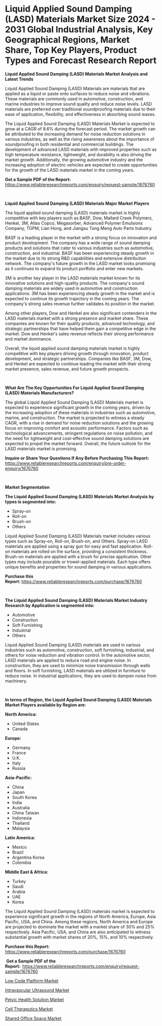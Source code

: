 <p><h1>Liquid Applied Sound Damping (LASD) Materials Market Size 2024 - 2031 Global Industrial Analysis, Key Geographical Regions, Market Share, Top Key Players, Product Types and Forecast Research Report</h1></p><p><strong>Liquid Applied Sound Damping (LASD) Materials Market Analysis and Latest Trends</strong></p>
<p><p>Liquid Applied Sound Damping (LASD) Materials are materials that are applied as a liquid or paste onto surfaces to reduce noise and vibrations. These materials are commonly used in automotive, construction, and marine industries to improve sound quality and reduce noise levels. LASD materials are preferred over traditional soundproofing materials due to their ease of application, flexibility, and effectiveness in absorbing sound waves.</p><p>The Liquid Applied Sound Damping (LASD) Materials Market is expected to grow at a CAGR of 8.6% during the forecast period. The market growth can be attributed to the increasing demand for noise reduction solutions in various industries, as well as the rising awareness about the importance of soundproofing in both residential and commercial buildings. The development of advanced LASD materials with improved properties such as high temperature resistance, lightweight, and durability is also driving the market growth. Additionally, the growing automotive industry and the increasing adoption of electric vehicles are expected to create opportunities for the growth of the LASD materials market in the coming years.</p></p>
<p><strong>Get a Sample PDF of the Report:&nbsp;</strong> <a href="https://www.reliableresearchreports.com/enquiry/request-sample/1676760">https://www.reliableresearchreports.com/enquiry/request-sample/1676760</a></p>
<p>&nbsp;</p>
<p><strong>Liquid Applied Sound Damping (LASD) Materials Major Market Players</strong></p>
<p><p>The liquid applied sound damping (LASD) materials market is highly competitive with key players such as BASF, Dow, Mallard Creek Polymers, Henkel, 3M, Atlas Copco, Megasorber, Advanced Polymer Emulsions Company, TGPM, Lian Hong, and Jiangsu Tong Meng Auto Parts Industry.</p><p>BASF is a leading player in the market with a strong focus on innovation and product development. The company has a wide range of sound damping products and solutions that cater to various industries such as automotive, construction, and industrial. BASF has been experiencing steady growth in the market due to its strong R&D capabilities and extensive distribution network. The company's future growth in the LASD market looks promising as it continues to expand its product portfolio and enter new markets.</p><p>3M is another key player in the LASD materials market known for its innovative solutions and high-quality products. The company's sound damping materials are widely used in automotive and construction applications. 3M has been experiencing steady growth in the market and is expected to continue its growth trajectory in the coming years. The company's strong sales revenue further validates its position in the market.</p><p>Among other players, Dow and Henkel are also significant contenders in the LASD materials market with a strong presence and market share. These companies are known for their quality products, advanced technology, and strategic partnerships that have helped them gain a competitive edge in the market. Dow and Henkel's sales revenue reflects their strong performance and market dominance.</p><p>Overall, the liquid applied sound damping materials market is highly competitive with key players driving growth through innovation, product development, and strategic partnerships. Companies like BASF, 3M, Dow, and Henkel are expected to continue leading the market with their strong market presence, sales revenue, and future growth prospects.</p></p>
<p>&nbsp;</p>
<p><strong>What Are The Key Opportunities For Liquid Applied Sound Damping (LASD) Materials Manufacturers?</strong></p>
<p><p>The global Liquid Applied Sound Damping (LASD) Materials market is expected to experience significant growth in the coming years, driven by the increasing adoption of these materials in industries such as automotive, marine, and construction. The market is projected to witness a steady CAGR, with a rise in demand for noise reduction solutions and the growing focus on improving comfort and acoustic performance. Factors such as technological advancements, stringent regulations on noise pollution, and the need for lightweight and cost-effective sound damping solutions are expected to propel the market forward. Overall, the future outlook for the LASD materials market is promising.</p></p>
<p><strong>Inquire or Share Your Questions If Any Before Purchasing This Report:</strong> <a href="https://www.reliableresearchreports.com/enquiry/pre-order-enquiry/1676760">https://www.reliableresearchreports.com/enquiry/pre-order-enquiry/1676760</a></p>
<p>&nbsp;</p>
<p><strong>Market Segmentation</strong></p>
<p><strong>The Liquid Applied Sound Damping (LASD) Materials Market Analysis by types is segmented into:</strong></p>
<p><ul><li>Spray-on</li><li>Roll-on</li><li>Brush-on</li><li>Others</li></ul></p>
<p><p>Liquid Applied Sound Damping (LASD) Materials market includes various types such as Spray-on, Roll-on, Brush-on, and Others. Spray-on LASD materials are applied using a spray gun for easy and fast application. Roll-on materials are rolled on the surface, providing a consistent thickness. Brush-on materials are applied with a brush for precise application. Other types may include pourable or trowel-applied materials. Each type offers unique benefits and properties for sound damping in various applications.</p></p>
<p><strong>Purchase this Report:&nbsp;</strong><a href="https://www.reliableresearchreports.com/purchase/1676760">https://www.reliableresearchreports.com/purchase/1676760</a></p>
<p>&nbsp;</p>
<p><strong>The Liquid Applied Sound Damping (LASD) Materials Market Industry Research by Application is segmented into:</strong></p>
<p><ul><li>Automotive</li><li>Construction</li><li>Soft Furnishing</li><li>Industrial</li><li>Others</li></ul></p>
<p><p>Liquid Applied Sound Damping (LASD) materials are used in various industries such as automotive, construction, soft furnishing, industrial, and others for noise reduction and vibration control. In the automotive sector, LASD materials are applied to reduce road and engine noise. In construction, they are used to minimize noise transmission through walls and floors. In soft furnishing, LASD materials are utilized in furniture to reduce noise. In industrial applications, they are used to dampen noise from machinery.</p></p>
<p>&nbsp;</p>
<p><strong>In terms of Region, the Liquid Applied Sound Damping (LASD) Materials Market Players available by Region are:</strong></p>
<p>
    <p> <strong> North America: </strong>
        <ul>
            <li>United States</li>
            <li>Canada</li>
        </ul>
        </p> 
    <p> <strong> Europe: </strong>
        <ul>
            <li>Germany</li>
            <li>France</li>
            <li>U.K.</li>
            <li>Italy</li>
            <li>Russia</li>
        </ul>
        </p> 
    <p> <strong> Asia-Pacific: </strong>
        <ul>
            <li>China</li>
            <li>Japan</li>
            <li>South Korea</li>
            <li>India</li>
            <li>Australia</li>
            <li>China Taiwan</li>
            <li>Indonesia</li>
            <li>Thailand</li>
            <li>Malaysia</li>
        </ul>
        </p> 
    <p> <strong> Latin America: </strong>
        <ul>
            <li>Mexico</li>
            <li>Brazil</li>
            <li>Argentina Korea</li>
            <li>Colombia</li>
        </ul>
        </p> 
    <p> <strong> Middle East & Africa: </strong>
        <ul>
            <li>Turkey</li>
            <li>Saudi</li>
            <li>Arabia</li>
            <li>UAE</li>
            <li>Korea</li>
        </ul>
    </p>
    </p>
<p><p>The Liquid Applied Sound Damping (LASD) materials market is expected to experience significant growth in the regions of North America, Europe, Asia Pacific, USA, and China. Among these regions, North America and Europe are projected to dominate the market with a market share of 30% and 25% respectively. Asia Pacific, USA, and China are also anticipated to witness substantial growth with market shares of 20%, 15%, and 10% respectively.</p></p>
<p><strong>Purchase this Report: </strong><a href="https://www.reliableresearchreports.com/purchase/1676760">https://www.reliableresearchreports.com/purchase/1676760</a></p>
<p>&nbsp;<strong>Get a Sample PDF of the Report:&nbsp;&nbsp;</strong><a href="https://www.reliableresearchreports.com/enquiry/request-sample/1676760">https://www.reliableresearchreports.com/enquiry/request-sample/1676760</a></p>
<p><strong></strong></p>
<p><p><a href="https://medium.com/@lacyquitzon/low-code-platform-market-analysis-and-sze-forecasted-for-period-from-2024-to-2031-3cf2b4ddba82">Low Code Platform Market</a></p><p><a href="https://medium.com/@caleighhane2777/analyzing-intravascular-ultrasound-market-global-industry-perspective-and-forecast-2024-to-2031-35d9d1ea2102">Intravascular Ultrasound Market</a></p><p><a href="https://medium.com/@kennethjensen27/pelvic-health-solution-market-exploring-market-share-market-trends-and-future-growth-9e593d286c7b">Pelvic Health Solution Market</a></p><p><a href="https://medium.com/@kennethjensen27/decoding-cell-theraputics-market-metrics-market-share-trends-and-growth-patterns-f28552b8c2dc">Cell Theraputics Market</a></p><p><a href="https://medium.com/@lacyquitzon/shared-office-space-market-insights-into-market-cagr-market-trends-and-growth-strategies-4ee1021b6297">Shared Office Space Market</a></p></p>
